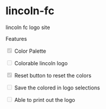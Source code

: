 # lincoln-fc
lincoln fc logo site

Features

<input disabled="" type="checkbox" checked={true}> Color Palette 

<input disabled="" type="checkbox"> Colorable lincoln logo

<input disabled="" type="checkbox" checked={true}> Reset button to reset the colors

<input disabled="" type="checkbox"> Save the colored in logo selections

<input disabled="" type="checkbox"> Able to print out the logo

